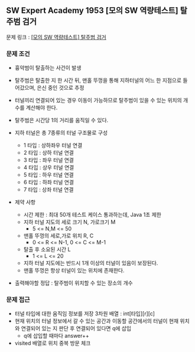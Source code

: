 ## SW Expert Academy 1953 [모의 SW 역량테스트] 탈주범 검거

문제 링크 : [[모의 SW 역량테스트] 탈주범 검거](https://swexpertacademy.com/main/code/problem/problemDetail.do?contestProbId=AV5PpLlKAQ4DFAUq&categoryId=AV5PpLlKAQ4DFAUq&categoryType=CODE&problemTitle=%EC%97%AD%EB%9F%89&orderBy=RECOMMEND_COUNT&selectCodeLang=ALL&select-1=&pageSize=10&pageIndex=1)

### 문제 조건

- 흉악범이 탈출하는 사건이 발생
- 탈주범은 탈출한 지 한 시간 뒤, 맨홀 뚜껑을 통해 지하터널의 어느 한 지점으로 들어갔으며, 은신 중인 것으로 추정
- 터널끼리 연결되어 있는 경우 이동이 가능하므로 탈주범이 있을 수 있는 위치의 개수를 계산해야 한다.
- 탈주범은 시간당 1의 거리를 움직일 수 있다.
- 지하 터널은 총 7종류의 터널 구조물로 구성
    - 1 타입 : 상하좌우 터널 연결
    - 2 타입 : 상하 터널 연결
    - 3 타입 : 좌우 터널 연결
    - 4 타입 : 상우 터널 연결
    - 5 타입 : 하우 터널 연결
    - 6 타입 : 하좌 터널 연결
    - 7 타입 : 상좌 터널 연결

- 제약 사항
    - 시간 제한 : 최대 50개 테스트 케이스 통과하는데, Java 1초 제한
    - 지하 터널 지도의 세로 크기 N, 가로크기 M
        - 5 <= N,M <= 50
    - 맨홀 뚜껑의 세로,가로 위치 R, C
        - 0 <= R <= N-1, 0 <= C <= M-1
    - 탈출 후 소요된 시간 L
        - 1 <= L <= 20
    - 지하 터널 지도에는 반드시 1개 이상의 터널이 있음이 보장된다.
    - 맨홀 뚜껑은 항상 터널이 있는 위치에 존재한다.
- 출력해야할 정답 : 탈주범이 위치할 수 있는 장소의 개수

### 문제 접근

- 터널 타입에 대한 움직임 정보를 저장 3차원 배열 : int[타입][r][c]
- 현재 위치의 터널 정보에서 갈 수 있는 공간과 이동할 공간에서의 터널이 현재 위치와 연결되어 있는 지 판단 후 연결되어 있다면 q에 삽입
  - q에 삽입할 때마다 answer++ 
- visited 배열로 위치 중복 방문 체크
